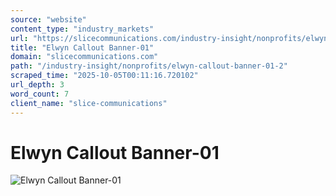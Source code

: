 ```yaml
---
source: "website"
content_type: "industry_markets"
url: "https://slicecommunications.com/industry-insight/nonprofits/elwyn-callout-banner-01-2"
title: "Elwyn Callout Banner-01"
domain: "slicecommunications.com"
path: "/industry-insight/nonprofits/elwyn-callout-banner-01-2"
scraped_time: "2025-10-05T00:11:16.720102"
url_depth: 3
word_count: 7
client_name: "slice-communications"
---
```


# Elwyn Callout Banner-01

![Elwyn Callout Banner-01](https://slicecommunications.com/wp-content/uploads/2019/04/Elwyn-Callout-Banner-01-1-300x135.png)